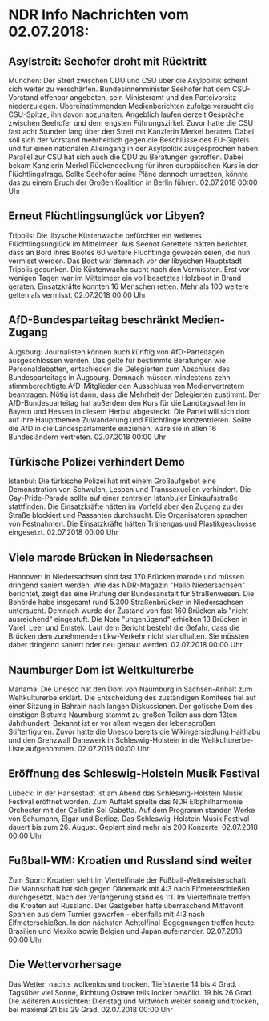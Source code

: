 # NDR Info Nachrichten vom 02.07.2018:


## Asylstreit: Seehofer droht mit Rücktritt
München: Der Streit zwischen CDU und CSU über die Asylpolitik scheint sich weiter zu verschärfen. Bundesinnenminister Seehofer hat dem CSU-Vorstand offenbar angeboten, sein Ministeramt und den Parteivorsitz niederzulegen. Übereinstimmenden Medienberichten zufolge versucht die CSU-Spitze, ihn davon abzuhalten. Angeblich laufen derzeit Gespräche zwischen Seehofer und dem engsten Führungszirkel. Zuvor hatte die CSU fast acht Stunden lang über den Streit mit Kanzlerin Merkel beraten. Dabei soll sich der Vorstand mehrheitlich gegen die Beschlüsse des EU-Gipfels und für einen nationalen Alleingang in der Asylpolitik ausgesprochen haben. Parallel zur CSU hat sich auch die CDU zu Beratungen getroffen. Dabei bekam Kanzlerin Merkel Rückendeckung für ihren europäischen Kurs in der Flüchtlingsfrage. Sollte Seehofer seine Pläne dennoch umsetzen, könnte das zu einem Bruch der Großen Koalition in Berlin führen. 02.07.2018 00:00 Uhr 

## Erneut Flüchtlingsunglück vor Libyen?
Tripolis: Die libysche Küstenwache befürchtet ein weiteres Flüchtlingsunglück im Mittelmeer. Aus Seenot Gerettete hätten berichtet, dass an Bord ihres Bootes 60 weitere Flüchtlinge gewesen seien, die nun vermisst werden. Das Boot war demnach vor der libyschen Hauptstadt Tripolis gesunken. Die Küstenwache sucht nach den Vermissten. Erst vor wenigen Tagen war im Mittelmeer ein voll besetztes Holzboot in Brand geraten. Einsatzkräfte konnten 16 Menschen retten. Mehr als 100 weitere gelten als vermisst. 02.07.2018 00:00 Uhr 

## AfD-Bundesparteitag beschränkt Medien-Zugang
Augsburg: Journalisten können auch künftig von AfD-Parteitagen ausgeschlossen werden. Das gelte für bestimmte Beratungen wie Personaldebatten, entschieden die Delegierten zum Abschluss des Bundesparteitags in Augsburg. Demnach müssen mindestens zehn stimmberechtigte AfD-Mitglieder den Ausschluss von Medienvertretern beantragen. Nötig ist dann, dass die Mehrheit der Delegierten zustimmt. Der AfD-Bundesparteitag hat außerdem den Kurs für die Landtagswahlen in Bayern und Hessen in diesem Herbst abgesteckt. Die Partei will sich dort auf ihre Hauptthemen Zuwanderung und Flüchtlinge konzentrieren. Sollte die AfD in die Landesparlamente einziehen, wäre sie in allen 16 Bundesländern vertreten. 02.07.2018 00:00 Uhr 

## Türkische Polizei verhindert Demo
Istanbul: Die türkische Polizei hat mit einem Großaufgebot eine Demonstration von Schwulen, Lesben und Transsexuellen verhindert. Die Gay-Pride-Parade sollte auf einer zentralen Istanbuler Einkaufsstraße stattfinden. Die Einsatzkräfte hätten im Vorfeld aber den Zugang zu der Straße blockiert und Passanten durchsucht. Die Organisatoren sprachen von Festnahmen. Die Einsatzkräfte hätten Tränengas und Plastikgeschosse eingesetzt. 02.07.2018 00:00 Uhr 

## Viele marode Brücken in Niedersachsen
Hannover: In Niedersachsen sind fast 170 Brücken marode und müssen dringend saniert werden. Wie das NDR-Magazin "Hallo Niedersachsen" berichtet, zeigt das eine Prüfung der Bundesanstalt für Straßenwesen. Die Behörde habe insgesamt rund 5.300 Straßenbrücken in Niedersachsen untersucht. Demnach wurde der Zustand von fast 160 Brücken als "nicht ausreichend" eingestuft. Die Note "ungenügend" erhielten 13 Brücken in Varel, Leer und Emstek. Laut dem Bericht besteht die Gefahr, dass die Brücken dem zunehmenden Lkw-Verkehr nicht standhalten. Sie müssten daher dringend saniert oder neu gebaut werden. 02.07.2018 00:00 Uhr 

## Naumburger Dom ist Weltkulturerbe
Manama:	Die Unesco hat den Dom von Naumburg in Sachsen-Anhalt zum Weltkulturerbe erklärt. Die Entscheidung des zuständigen Komitees fiel auf einer Sitzung in Bahrain nach langen Diskussionen. Der gotische Dom des einstigen Bistums Naumburg stammt zu großen Teilen aus dem 13ten Jahrhundert. Bekannt ist er vor allem wegen der lebensgroßen Stifterfiguren. Zuvor hatte die Unesco bereits die Wikingersiedlung Haithabu und den Grenzwall Danewerk in Schleswig-Holstein in die Weltkulturerbe-Liste aufgenommen. 02.07.2018 00:00 Uhr 

## Eröffnung des Schleswig-Holstein Musik Festival
Lübeck: In der Hansestadt ist am Abend das Schleswig-Holstein Musik Festival eröffnet worden. Zum Auftakt spielte das NDR Elbphilharmonie Orchester mit der Cellistin Sol Gabetta. Auf dem Programm standen Werke von Schumann, Elgar und Berlioz. Das Schleswig-Holstein Musik Festival dauert bis zum 26. August. Geplant sind mehr als 200 Konzerte. 02.07.2018 00:00 Uhr 

## Fußball-WM: Kroatien und Russland sind weiter
Zum Sport:	Kroatien steht im Viertelfinale der Fußball-Weltmeisterschaft. Die Mannschaft hat sich gegen Dänemark mit 4:3 nach Elfmeterschießen durchgesetzt. Nach der Verlängerung stand es 1:1. Im Viertelfinale treffen die Kroaten auf Russland. Der Gastgeber hatte überraschend Mitfavorit Spanien aus dem Turnier geworfen - ebenfalls mit 4:3 nach Elfmeterschießen. In den nächsten Achtelfinal-Begegnungen treffen heute Brasilien und Mexiko sowie Belgien und Japan aufeinander. 02.07.2018 00:00 Uhr 

## Die Wettervorhersage
Das Wetter:
nachts wolkenlos und trocken. Tiefstwerte 14 bis 4 Grad. Tagsüber viel Sonne, Richtung Ostsee teils locker bewölkt. 19 bis 26 Grad. Die weiteren Aussichten:
Dienstag und Mittwoch weiter sonnig und trocken, bei maximal 21 bis 29 Grad. 02.07.2018 00:00 Uhr 
